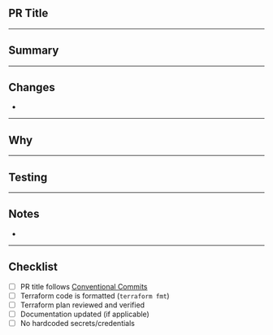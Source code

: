 ## PR Title
<!-- Example: feat(terraform): add initial AWS webserver infrastructure -->

---

## Summary
<!-- Provide a short description of the change. What does this PR introduce or fix? -->

---

## Changes
<!-- List key changes introduced in this PR -->
- 

---

## Why
<!-- Explain the motivation behind this change. Why is it needed? -->

---

## Testing
<!-- Describe how you tested these changes. Include commands, Terraform plan/apply output, or screenshots if relevant. -->

---

## Notes
<!-- Any additional context, caveats, or follow-up tasks. -->
- 

---

## Checklist
- [ ] PR title follows [Conventional Commits](https://www.conventionalcommits.org/en/v1.0.0/)  
- [ ] Terraform code is formatted (`terraform fmt`)  
- [ ] Terraform plan reviewed and verified  
- [ ] Documentation updated (if applicable)  
- [ ] No hardcoded secrets/credentials  
